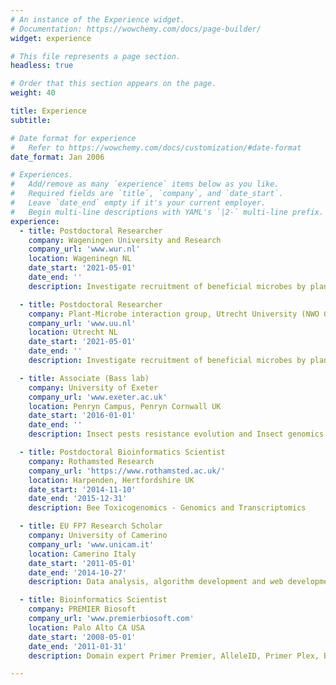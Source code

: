```yaml
---
# An instance of the Experience widget.
# Documentation: https://wowchemy.com/docs/page-builder/
widget: experience

# This file represents a page section.
headless: true

# Order that this section appears on the page.
weight: 40

title: Experience
subtitle:

# Date format for experience
#   Refer to https://wowchemy.com/docs/customization/#date-format
date_format: Jan 2006

# Experiences.
#   Add/remove as many `experience` items below as you like.
#   Required fields are `title`, `company`, and `date_start`.
#   Leave `date_end` empty if it's your current employer.
#   Begin multi-line descriptions with YAML's `|2-` multi-line prefix.
experience:
  - title: Postdoctoral Researcher
    company: Wageningen University and Research
    company_url: 'www.wur.nl'
    location: Wageninegn NL
    date_start: '2021-05-01'
    date_end: ''
    description: Investigate recruitment of beneficial microbes by plants upon biotic invasion using Integrative -omics.

  - title: Postdoctoral Researcher
    company: Plant-Microbe interaction group, Utrecht University (NWO Groot)
    company_url: 'www.uu.nl'
    location: Utrecht NL
    date_start: '2021-05-01'
    date_end: ''
    description: Investigate recruitment of beneficial microbes by plants upon biotic invasion using Integrative -omics.

  - title: Associate (Bass lab)
    company: University of Exeter
    company_url: 'www.exeter.ac.uk'
    location: Penryn Campus, Penryn Cornwall UK
    date_start: '2016-01-01'
    date_end: ''
    description: Insect pests resistance evolution and Insect genomics

  - title: Postdoctoral Bioinformatics Scientist
    company: Rothamsted Research
    company_url: 'https://www.rothamsted.ac.uk/'
    location: Harpenden, Hertfordshire UK
    date_start: '2014-11-10'
    date_end: '2015-12-31'
    description: Bee Toxicogenomics - Genomics and Transcriptomics

  - title: EU FP7 Research Scholar
    company: University of Camerino
    company_url: 'www.unicam.it'
    location: Camerino Italy
    date_start: '2011-05-01'
    date_end: '2014-10-27'
    description: Data analysis, algorithm development and web development

  - title: Bioinformatics Scientist
    company: PREMIER Biosoft
    company_url: 'www.premierbiosoft.com'
    location: Palo Alto CA USA
    date_start: '2008-05-01'
    date_end: '2011-01-31'
    description: Domain expert Primer Premier, AlleleID, Primer Plex, Beacon Designer, Array Designer

---
```


